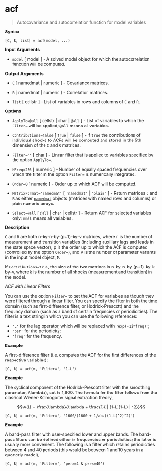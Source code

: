 # acf #
> Autocovariance and autocorrelation function for model variables
 
__Syntax__
 
    [C, R, list] = acf(model, ...)
 
 
__Input Arguments__
 
* `model` [ model ] - A solved model object for which the autocorrelation
function will be computed.
 
 
__Output Arguments__
 
* `C` [ namedmat | numeric ] - Covariance matrices.
 
* `R` [ namedmat | numeric ] - Correlation matrices.
 
* `list` [ cellstr ] - List of variables in rows and columns of `C` and
`R`.
 
 
__Options__
 
* `ApplyTo=@all` [ cellstr | char | `@all` ] - List of variables to which
the `Filter=` will be applied; `@all` means all variables.
 
* `Contributions=false` [ `true` | `false` ] - If `true` the
contributions of individual shocks to ACFs will be computed and stored in
the 5th dimension of the `C` and `R` matrices.
 
* `Filter=''` [ char ] - Linear filter that is applied to
variables specified by the option `ApplyTo=`.
 
* `NFreq=256` [ numeric ] - Number of equally spaced frequencies over
which the filter in the option `Filter=` is numerically integrated.
 
* `Order=0` [ numeric ] - Order up to which ACF will be computed.
 
* `MatrixFormat='namedmat'` [ `'namedmat'` | `'plain'` ] - Return
matrices `C` and `R` as either [`namedmat`](NamedMat) objects (matrices
with named rows and columns) or plain numeric arrays.
 
* `Select=@all` [ `@all` | char | cellstr ] - Return ACF for selected
variables only; `@all` means all variables.
 
 
__Description__
 
`C` and `R` are both n-by-n-by-(p+1)-by-v matrices, where n is the
number of measurement and transition variables (including auxiliary lags
and leads in the state space vector), p is the order up to which the ACF
is computed (controlled by the option `Order=`), and v is the number
of parameter variants in the input model object, `M`.

If `Contributions=true`, the size of the two matrices is
n-by-n-by-(p+1)-by-k-by-v, where k is the number of all shocks
(measurement and transition) in the model.
 
 
_ACF with Linear Filters_
 
You can use the option `Filter=` to get the ACF for variables as though
they were filtered through a linear filter. You can specify the filter in
both the time domain (such as first-difference filter, or
Hodrick-Prescott) and the frequncy domain (such as a band of certain
frequncies or periodicities). The filter is a text string in which you
can use the following references:
 
* `'L'` for the lag operator, which will be replaced with
`'exp(-1i*freq)'`;
* `'per'` for the periodicity;
* `'freq'` for the frequency.

 
__Example__
 
A first-difference filter (i.e. computes the ACF for the first
differences of the respective variables):
 
    [C, R] = acf(m, 'Filter=', '1-L')
 
 
__Example__
 
The cyclical component of the Hodrick-Prescott filter with the smoothing
parameter, \(\lambda\), set to 1,600. The formula for the filter follows
from the classical Wiener-Kolmogorov signal extraction theory, 
 
$$w(L) = \frac{\lambda}{\lambda + \frac{1}{ | (1-L)(1-L) | ^2}}$$
 
    [C, R] = acf(m, 'Filter=', '1600/(1600 + 1/abs((1-L)^2)^2)')
 
 
__Example__
 
A band-pass filter with user-specified lower and upper bands. The
band-pass filters can be defined either in frequencies or periodicities;
the latter is usually more convenient. The following is a filter which
retains periodicities between 4 and 40 periods (this would be between 1
and 10 years in a quarterly model), 
 
    [C, R] = acf(m, 'Filter=', 'per>=4 & per<=40')

